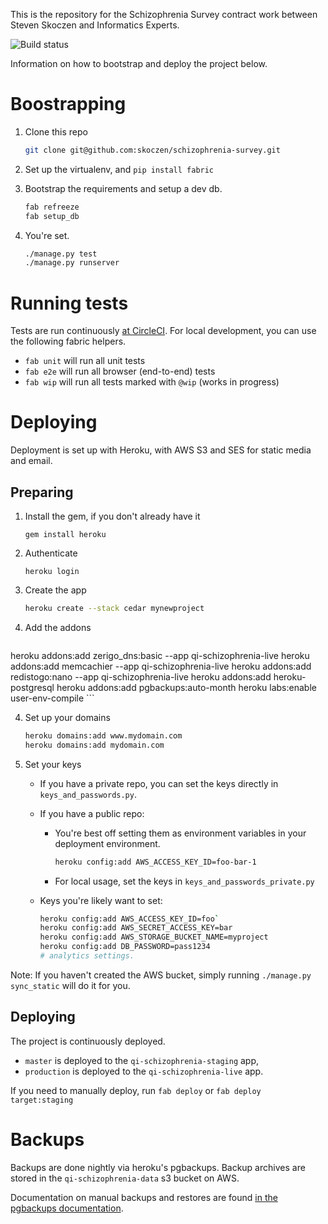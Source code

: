 This is the repository for the Schizophrenia Survey contract work between Steven Skoczen and Informatics Experts.

![Build status](https://circleci.com/gh/skoczen/schizophrenia-survey.png?circle-token=:circle-token)

Information on how to bootstrap and deploy the project below.


Boostrapping
============

1. Clone this repo
	
	```bash
	git clone git@github.com:skoczen/schizophrenia-survey.git
	```

2. Set up the virtualenv, and `pip install fabric`

3. Bootstrap the requirements and setup a dev db.
	
	```bash
    fab refreeze
    fab setup_db
	```

4. You're set. 
	
	```bash
    ./manage.py test
	./manage.py runserver
	```


Running tests
=============

Tests are run continuously [at CircleCI](https://circleci.com/gh/skoczen/schizophrenia-survey/tree/master).  For local development, you can use the following fabric helpers.

- `fab unit` will run all unit tests
- `fab e2e` will run all browser (end-to-end) tests
- `fab wip` will run all tests marked with `@wip` (works in progress)


Deploying
=========

Deployment is set up with Heroku, with AWS S3 and SES for static media and email.


Preparing
---------


1. Install the gem, if you don't already have it

	```gem install heroku```

2. Authenticate

	```heroku login```

3. Create the app
	
	```bash
	heroku create --stack cedar mynewproject
	```

3. Add the addons

	```bash
heroku addons:add zerigo_dns:basic --app qi-schizophrenia-live
heroku addons:add memcachier --app qi-schizophrenia-live
heroku addons:add redistogo:nano --app qi-schizophrenia-live
heroku addons:add heroku-postgresql
heroku addons:add pgbackups:auto-month
heroku labs:enable user-env-compile 
	```

4. Set up your domains

	```bash
	heroku domains:add www.mydomain.com
	heroku domains:add mydomain.com
	```

5. Set your keys

	* If you have a private repo, you can set the keys directly in `keys_and_passwords.py`.
	* If you have a public repo:
		* You're best off setting them as environment variables in your deployment environment.  
			```bash
			heroku config:add AWS_ACCESS_KEY_ID=foo-bar-1
			```
		* For local usage, set the keys in `keys_and_passwords_private.py`

	* Keys you're likely want to set:

		```bash
		heroku config:add AWS_ACCESS_KEY_ID=foo`
		heroku config:add AWS_SECRET_ACCESS_KEY=bar
		heroku config:add AWS_STORAGE_BUCKET_NAME=myproject
		heroku config:add DB_PASSWORD=pass1234
		# analytics settings.
		```


Note: If you haven't created the AWS bucket, simply running `./manage.py sync_static` will do it for you.


Deploying
---------

The project is continuously deployed.

* `master` is deployed to the `qi-schizophrenia-staging` app,
* `production` is deployed to the `qi-schizophrenia-live` app.

If you need to manually deploy, run `fab deploy`  or `fab deploy target:staging`


Backups
=======

Backups are done nightly via heroku's pgbackups.  Backup archives are stored in the `qi-schizophrenia-data` s3 bucket on AWS.


Documentation on manual backups and restores are found [in the pgbackups documentation](https://devcenter.heroku.com/articles/pgbackups#import-export).
